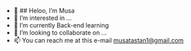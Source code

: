 - 👋 ## Heloo, I’m Musa
- 👀 I’m interested in ...
- 🌱 I’m currently Back-end learning 
- 💞️ I’m looking to collaborate on ...
- 📫 You can reach me at this e-mail musatastan1@gmail.com

<!---
musa-gh/musa-gh is a ✨ special ✨ repository because its `README.md` (this file) appears on your GitHub profile.
You can click the Preview link to take a look at your changes.
--->
